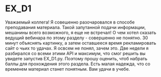 # EX_D1
Уважаемый коллега!
Я совешенно разочаровался в способе преподавания материала. Такой запутанной подачи информации, мешанины всего возможного, я еще не встречал!
О чем хотел сказать ведущий вебинара по этому разделу - совершенно не понятно. 30 минут объяснять картинку, а затем оставшееся время 
рекламировать сайт о чьих то удачах. Я освсем не понял, зачем это.  Две недели я разбирался со всеми этими API и максимум, что смог решить
вы увидете запустив EX_D1.py. Поэтому прошу оценить, чтоб набрать баллы для прохождения этого раздела. Есть малая надежда, что со временем материал станет
понятным. 
Вам удачи в учебе.
